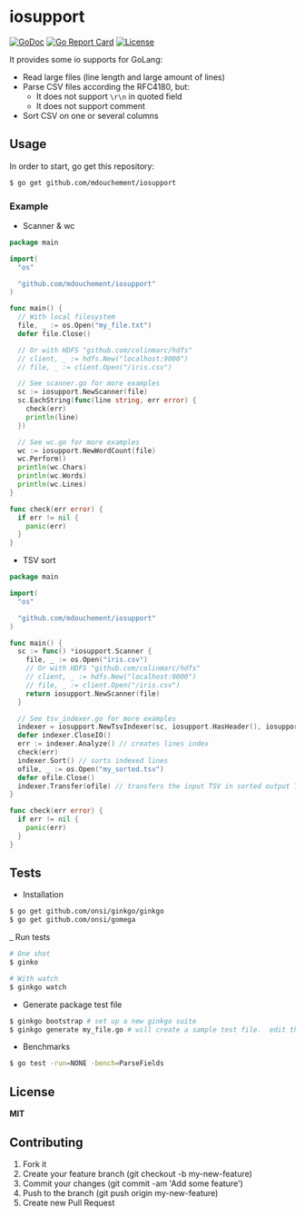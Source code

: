 # iosupport
[![GoDoc](https://img.shields.io/badge/godoc-reference-blue.svg)](https://godoc.org/github.com/mdouchement/iosupport)
[![Go Report Card](https://goreportcard.com/badge/github.com/mdouchement/iosupport)](https://goreportcard.com/report/github.com/mdouchement/iosupport)
[![License](https://img.shields.io/github/license/mdouchement/iosupport.svg)](http://opensource.org/licenses/MIT)

It provides some io supports for GoLang:
- Read large files (line length and large amount of lines)
- Parse CSV files according the RFC4180, but:
  - It does not support `\r\n` in quoted field
  - It does not support comment
- Sort CSV on one or several columns

## Usage

In order to start, go get this repository:

```bash
$ go get github.com/mdouchement/iosupport
```

### Example

- Scanner & wc

```go
package main

import(
  "os"

  "github.com/mdouchement/iosupport"
)

func main() {
  // With local filesystem
  file, _ := os.Open("my_file.txt")
  defer file.Close()

  // Or with HDFS "github.com/colinmarc/hdfs"
  // client, _ := hdfs.New("localhost:9000")
  // file, _ := client.Open("/iris.csv")

  // See scanner.go for more examples
  sc := iosupport.NewScanner(file)
  sc.EachString(func(line string, err error) {
    check(err)
    println(line)
  })

  // See wc.go for more examples
  wc := iosupport.NewWordCount(file)
  wc.Perform()
  println(wc.Chars)
  println(wc.Words)
  println(wc.Lines)
}

func check(err error) {
  if err != nil {
    panic(err)
  }
}
```

- TSV sort

```go
package main

import(
  "os"

  "github.com/mdouchement/iosupport"
)

func main() {
  sc := func() *iosupport.Scanner {
    file, _ := os.Open("iris.csv")
    // Or with HDFS "github.com/colinmarc/hdfs"
    // client, _ := hdfs.New("localhost:9000")
    // file, _ := client.Open("/iris.csv")
    return iosupport.NewScanner(file)
  }

  // See tsv_indexer.go for more examples
  indexer = iosupport.NewTsvIndexer(sc, iosupport.HasHeader(), iosupport.Separator(","), iosupport.Fields("col2", "col1")) // scanner, headerIsPresent, separator, fieldsForSorting
  defer indexer.CloseIO()
  err := indexer.Analyze() // creates lines index
  check(err)
  indexer.Sort() // sorts indexed lines
  ofile, _ := os.Open("my_sorted.tsv")
  defer ofile.Close()
  indexer.Transfer(ofile) // transfers the input TSV in sorted output TSV
}

func check(err error) {
  if err != nil {
    panic(err)
  }
}
```

## Tests

- Installation

```sh
$ go get github.com/onsi/ginkgo/ginkgo
$ go get github.com/onsi/gomega
```

_ Run tests

```sh
# One shot
$ ginko

# With watch
$ ginkgo watch
```

- Generate package test file

```sh
$ ginkgo bootstrap # set up a new ginkgo suite
$ ginkgo generate my_file.go # will create a sample test file.  edit this file and add your tests then...
```

- Benchmarks

```sh
$ go test -run=NONE -bench=ParseFields
```

## License

**MIT**

## Contributing

1. Fork it
2. Create your feature branch (git checkout -b my-new-feature)
3. Commit your changes (git commit -am 'Add some feature')
5. Push to the branch (git push origin my-new-feature)
6. Create new Pull Request
